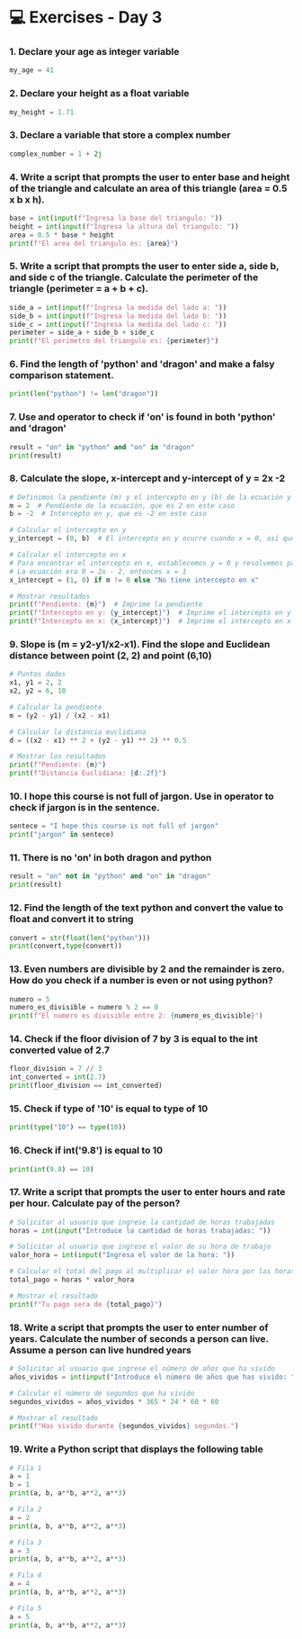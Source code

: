 # 💻 Exercises - Day 3

### 1. Declare your age as integer variable

```python
my_age = 41
```

### 2. Declare your height as a float variable

```python
my_height = 1.71
```

### 3. Declare a variable that store a complex number

```python
complex_number = 1 + 2j
```

### 4. Write a script that prompts the user to enter base and height of the triangle and calculate an area of this triangle (area = 0.5 x b x h).

```python
base = int(input(f"Ingresa la base del triangulo: "))
height = int(input(f"Ingresa la altura del triangulo: "))
area = 0.5 * base * height
print(f"El area del triangulo es: {area}")
```

### 5. Write a script that prompts the user to enter side a, side b, and side c of the triangle. Calculate the perimeter of the triangle (perimeter = a + b + c).

```python
side_a = int(input(f"Ingresa la medida del lado a: "))
side_b = int(input(f"Ingresa la medida del lado b: "))
side_c = int(input(f"Ingresa la medida del lado c: "))
perimeter = side_a + side_b + side_c
print(f"El perimetro del triangulo es: {perimeter}")
```

### 6. Find the length of 'python' and 'dragon' and make a falsy comparison statement.

```python
print(len("python") != len("dragon"))
```

### 7. Use and operator to check if 'on' is found in both 'python' and 'dragon'

```python
result = "on" in "python" and "on" in "dragon"
print(result)
```

### 8. Calculate the slope, x-intercept and y-intercept of y = 2x -2

```python
# Definimos la pendiente (m) y el intercepto en y (b) de la ecuación y = mx + b
m = 2  # Pendiente de la ecuación, que es 2 en este caso
b = -2  # Intercepto en y, que es -2 en este caso

# Calcular el intercepto en y
y_intercept = (0, b)  # El intercepto en y ocurre cuando x = 0, así que es (0, -2)

# Calcular el intercepto en x
# Para encontrar el intercepto en x, establecemos y = 0 y resolvemos para x
# La ecuación era 0 = 2x - 2, entonces x = 1
x_intercept = (1, 0) if m != 0 else "No tiene intercepto en x"

# Mostrar resultados
print(f"Pendiente: {m}")  # Imprime la pendiente
print(f"Intercepto en y: {y_intercept}")  # Imprime el intercepto en y
print(f"Intercepto en x: {x_intercept}")  # Imprime el intercepto en x
```
### 9. Slope is (m = y2-y1/x2-x1). Find the slope and Euclidean distance between point (2, 2) and point (6,10)
```python
# Puntos dados
x1, y1 = 2, 2
x2, y2 = 6, 10

# Calcular la pendiente
m = (y2 - y1) / (x2 - x1)

# Calcular la distancia euclidiana
d = ((x2 - x1) ** 2 + (y2 - y1) ** 2) ** 0.5

# Mostrar los resultados
print(f"Pendiente: {m}")
print(f"Distancia Euclidiana: {d:.2f}")
```
### 10. I hope this course is not full of jargon. Use in operator to check if jargon is in the sentence.

```python
sentece = "I hope this course is not full of jargon"
print("jargon" in sentece)
```

### 11. There is no 'on' in both dragon and python

```python
result = "on" not in "python" and "on" in "dragon"
print(result)
```

### 12. Find the length of the text python and convert the value to float and convert it to string

```python
convert = str(float(len("python")))
print(convert,type(convert))
```

### 13. Even numbers are divisible by 2 and the remainder is zero. How do you check if a number is even or not using python?

```python
numero = 5
numero_es_divisible = numero % 2 == 0
print(f"El numero es divisible entre 2: {numero_es_divisible}")
```

### 14. Check if the floor division of 7 by 3 is equal to the int converted value of 2.7

```python
floor_division = 7 // 3
int_converted = int(2.7)
print(floor_division == int_converted)
```
### 15. Check if type of '10' is equal to type of 10

```python
print(type("10") == type(10))
```

###  16. Check if int('9.8') is equal to 10

```python
print(int(9.8) == 10)
```

### 17. Write a script that prompts the user to enter hours and rate per hour. Calculate pay of the person?

```python
# Solicitar al usuario que ingrese la cantidad de horas trabajadas
horas = int(input("Introduce la cantidad de horas trabajadas: "))

# Solicitar al usuario que ingrese el valor de su hora de trabajo
valor_hora = int(input("Ingresa el valor de la hora: "))

# Calcular el total del pago al multiplicar el valor hora por las horas trabajadas
total_pago = horas * valor_hora

# Mostrar el resultado
print(f"Tu pago sera de {total_pago}")
```

### 18. Write a script that prompts the user to enter number of years. Calculate the number of seconds a person can live. Assume a person can live hundred years

```python
# Solicitar al usuario que ingrese el número de años que ha vivido
años_vividos = int(input("Introduce el número de años que has vivido: "))

# Calcular el número de segundos que ha vivido
segundos_vividos = años_vividos * 365 * 24 * 60 * 60

# Mostrar el resultado
print(f"Has vivido durante {segundos_vividos} segundos.")
```

### 19. Write a Python script that displays the following table

```python
# Fila 1
a = 1
b = 1
print(a, b, a**b, a**2, a**3)

# Fila 2
a = 2
print(a, b, a**b, a**2, a**3)

# Fila 3
a = 3
print(a, b, a**b, a**2, a**3)

# Fila 4
a = 4
print(a, b, a**b, a**2, a**3)

# Fila 5
a = 5
print(a, b, a**b, a**2, a**3)
```